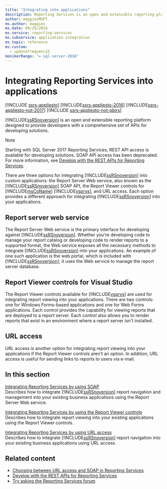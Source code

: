 ```yaml
---
title: "Integrating into applications"
description: Reporting Services is an open and extensible reporting platform designed to provide developers with a comprehensive set of APIs for developing solutions.
author: maggiesMSFT
ms.author: maggies
ms.date: 09/25/2024
ms.service: reporting-services
ms.subservice: application-integration
ms.topic: reference
ms.custom:
  - updatefrequency5
monikerRange: "= sql-server-2016"
---
```

# Integrating Reporting Services into applications

[!INCLUDE [ssrs-appliesto](../../includes/ssrs-appliesto.md)] [!INCLUDE[ssrs-appliesto-2016](../../includes/ssrs-appliesto-2016.md)] [!INCLUDE[ssrs-appliesto-not-2017](../../includes/ssrs-appliesto-not-2017.md)] [!INCLUDE [ssrs-appliesto-not-pbirs](../../includes/ssrs-appliesto-not-pbirs.md)]

  [!INCLUDE[ssRSnoversion](../../includes/ssrsnoversion-md.md)] is an open and extensible reporting platform designed to provide developers with a comprehensive set of APIs for developing solutions.

> [!NOTE]
> Starting with SQL Server 2017 Reporting Services, REST API access is available for developing solutions. SOAP API access has been deprecated. For more information, see [Develop with the REST APIs for Reporting Services](../developer/rest-api.md).
  
 There are three options for integrating [!INCLUDE[ssRSnoversion](../../includes/ssrsnoversion-md.md)] into custom applications: the Report Server Web service, also known as the [!INCLUDE[ssRSnoversion](../../includes/ssrsnoversion-md.md)] SOAP API, the Report Viewer controls for [!INCLUDE[msCoName](../../includes/msconame-md.md)] [!INCLUDE[vsprvs](../../includes/vsprvs-md.md)], and URL access. Each option provides a different approach for integrating [!INCLUDE[ssRSnoversion](../../includes/ssrsnoversion-md.md)] into your applications.
  
## Report server web service

 The Report Server Web service is the primary interface for developing against [!INCLUDE[ssRSnoversion](../../includes/ssrsnoversion-md.md)]. Whether you're developing code to manage your report catalog or developing code to render reports to a supported format, the Web service exposes all the necessary methods to integrate [!INCLUDE[ssRSnoversion](../../includes/ssrsnoversion-md.md)] into your applications. An example of one such application is the web portal, which is included with [!INCLUDE[ssRSnoversion](../../includes/ssrsnoversion-md.md)]; it uses the Web service to manage the report server database.  
  
## Report Viewer controls for Visual Studio

 The Report Viewer controls available for [!INCLUDE[vsprvs](../../includes/vsprvs-md.md)] are used for integrating report viewing into your applications. There are two controls: one for Windows Forms-based applications and one for Web Forms applications. Each control provides the capability for viewing reports that are deployed to a report server. Each control also allows you to render reports that exist in an environment where a report server isn't installed.  
  
## URL access  
 URL access is another option for integrating report viewing into your applications if the Report Viewer controls aren't an option. In addition, URL access is useful for sending links to reports to users via e-mail.  
  
## In this section

 [Integrating Reporting Services by using SOAP](../../reporting-services/application-integration/integrating-reporting-services-using-soap.md)  
 Describes how to integrate [!INCLUDE[ssRSnoversion](../../includes/ssrsnoversion-md.md)] report navigation and management into your existing business applications using the Report Server Web service.  
  
 [Integrating Reporting Services by using the Report Viewer controls](../../reporting-services/application-integration/integrating-reporting-services-using-reportviewer-controls.md)  
 Describes how to integrate report viewing into your existing applications using the Report Viewer controls.  
  
 [Integrating Reporting Services by using URL access](../../reporting-services/application-integration/integrating-reporting-services-using-url-access.md)  
 Describes how to integrate [!INCLUDE[ssRSnoversion](../../includes/ssrsnoversion-md.md)] report navigation into your existing business applications using URL access.  
  
## Related content

- [Choosing between URL access and SOAP in Reporting Services](choosing-between-url-access-and-soap.md)
- [Develop with the REST APIs for Reporting Services](../developer/rest-api.md)
- [Try asking the Reporting Services forum](https://go.microsoft.com/fwlink/?LinkId=620231)
